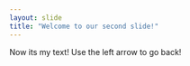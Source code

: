 ```yaml
---
layout: slide
title: "Welcome to our second slide!"
---
```

Now its my text!
Use the left arrow to go back!
